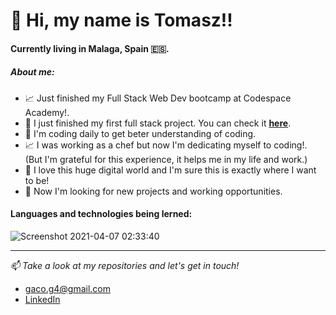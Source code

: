 # 👋 Hi, my name is Tomasz!!
#### Currently living in Malaga, Spain :es:.

##### About me:

- :chart_with_upwards_trend: Just finished my Full Stack Web Dev bootcamp at Codespace Academy!.
- :star_struck: I just finished my first full stack project. You can check it __[here](https://github.com/TGacek89/FinalProject)__.
- :open_book: I'm coding daily to get beter understanding of coding.
- :chart_with_upwards_trend: I was working as a chef but now I'm dedicating myself to coding!. (But I'm grateful for this experience, it helps me in my life and work.)
- 💞️ I love this huge digital world and I'm sure this is exactly where I want to be!
- 👀 Now I'm looking for new projects and working opportunities.

#### Languages and technologies being lerned:

![Screenshot 2021-04-07 02:33:40](https://user-images.githubusercontent.com/73307960/113793934-bdf09700-9749-11eb-8f79-b9db13de3760.png)

---

_:mailbox: Take a look at my repositories and let's get in touch!_

- gaco.g4@gmail.com
- [LinkedIn](https://www.linkedin.com/in/tomasz-gacek89/)
